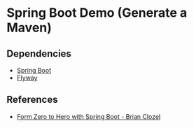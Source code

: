 # Spring Boot Demo (Generate a Maven)

## Dependencies
- [Spring Boot](https://spring.io/projects/spring-boot)
- [Flyway](https://flywaydb.org/getstarted/firststeps/maven)


## References
- [Form Zero to Hero with Spring Boot - Brian Clozel](https://www.youtube.com/watch?v=aA4tfBGY6jY&fbclid=IwAR3O9gGFxzijEEWmDfrw3k-JJpiOSPde_OEV61Xg22Zj4Wasq26Bf-pndHU)
